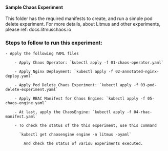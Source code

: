 #### Sample Chaos Experiment 

This folder has the required manifests to create, and run a simple pod delete experiment.
For more details, about Litmus and other experiments, please ref: docs.litmuschaos.io


### Steps to follow to run this experiment:

    - Apply the following YAML files

        - Apply Chaos Operator: `kubectl apply -f 01-chaos-operator.yaml`

        - Apply Nginx Deployment: `kubectl apply -f 02-annotated-nginx-deploy.yaml`

        - Apply Pod Delete Chaos Experiment: `kubectl apply -f 03-pod-delete-experiment.yaml`

        - Apply RBAC Manifest for Chaos Engine: `kubectl apply -f 05-chaos-engine.yaml`
        
        - At last, apply the ChaosEngine: `kubectl apply -f 04-rbac-manifest.yaml`
        
        - To check the status of the this experiment, use this command
        
          `kubectl get chaosengine engine -n litmus -oyaml`

            And check the status of variou experiments executed.